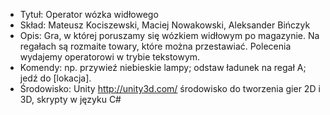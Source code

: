 * Tytuł: Operator wózka widłowego
* Skład: Mateusz Kociszewski, Maciej Nowakowski, Aleksander Bińczyk
* Opis: Gra, w której poruszamy się wózkiem widłowym po magazynie. Na regałach są rozmaite towary, które można przestawiać. Polecenia wydajemy operatorowi w trybie tekstowym.
* Komendy: np. przywieź niebieskie lampy; odstaw ładunek na regał A; jedź do [lokacja].
* Środowisko: Unity http://unity3d.com/  środowisko do tworzenia gier 2D i 3D,  skrypty w języku C# 
